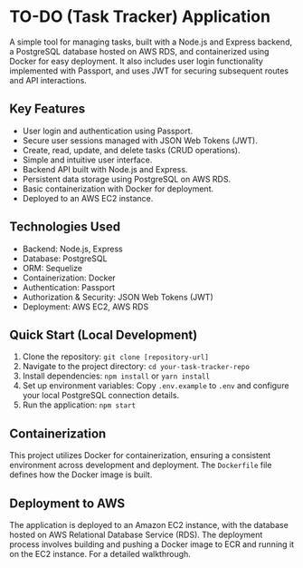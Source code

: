 # TO-DO (Task Tracker) Application

A simple tool for managing tasks, built with a Node.js and Express backend, a PostgreSQL database hosted on AWS RDS, and containerized using Docker for easy deployment. It also includes user login functionality implemented with Passport, and uses JWT for securing subsequent routes and API interactions.

## Key Features

* User login and authentication using Passport.
* Secure user sessions managed with JSON Web Tokens (JWT).
* Create, read, update, and delete tasks (CRUD operations).
* Simple and intuitive user interface.
* Backend API built with Node.js and Express.
* Persistent data storage using PostgreSQL on AWS RDS.
* Basic containerization with Docker for deployment.
* Deployed to an AWS EC2 instance.

## Technologies Used

* Backend: Node.js, Express
* Database: PostgreSQL
* ORM: Sequelize
* Containerization: Docker
* Authentication: Passport
* Authorization & Security: JSON Web Tokens (JWT)
* Deployment: AWS EC2, AWS RDS

## Quick Start (Local Development)

1.  Clone the repository: `git clone [repository-url]`
2.  Navigate to the project directory: `cd your-task-tracker-repo`
3.  Install dependencies: `npm install` or `yarn install`
4.  Set up environment variables: Copy `.env.example` to `.env` and configure your local PostgreSQL connection details.
5.  Run the application: `npm start` 

## Containerization

This project utilizes Docker for containerization, ensuring a consistent environment across development and deployment. The `Dockerfile` file defines how the Docker image is built. 

## Deployment to AWS

The application is deployed to an Amazon EC2 instance, with the database hosted on AWS Relational Database Service (RDS). The deployment process involves building and pushing a Docker image to ECR and running it on the EC2 instance. For a detailed walkthrough.

